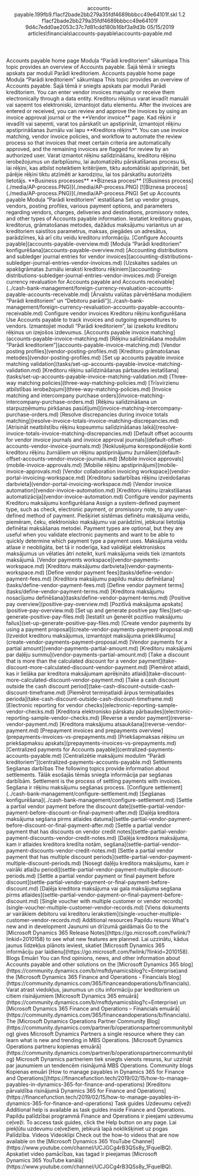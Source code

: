 <?xml version="1.0" encoding="UTF-8"?>
<xliff xmlns:logoport="urn:logoport:xliffeditor:xliff-extras:1.0" xmlns:tilt="urn:logoport:xliffeditor:tilt-non-translatables:1.0" xmlns:xsi="http://www.w3.org/2001/XMLSchema-instance" xmlns="urn:oasis:names:tc:xliff:document:1.2" xmlns:xliffext="urn:microsoft:content:schema:xliffextensions" version="1.2" xsi:schemaLocation="urn:oasis:names:tc:xliff:document:1.2 xliff-core-1.2-transitional.xsd">
  <file datatype="xml" source-language="en-US" original="accounts-payable.md" target-language="lv-LV">
    <header>
      <tool tool-company="Microsoft" tool-version="1.0-7889195" tool-name="mdxliff" tool-id="mdxliff"/>
      <xliffext:skl_file_name>accounts-payable.199fb9.f1acf2bade2bb279a35fdf4689bbbcc49e64101f.skl</xliffext:skl_file_name>
      <xliffext:version>1.2</xliffext:version>
      <xliffext:ms.openlocfilehash>f1acf2bade2bb279a35fdf4689bbbcc49e64101f</xliffext:ms.openlocfilehash>
      <xliffext:ms.sourcegitcommit>9d4c7edd0ae2053c37c7d81cdd180b16bf3a9d3b</xliffext:ms.sourcegitcommit>
      <xliffext:ms.lasthandoff>05/15/2019</xliffext:ms.lasthandoff>
      <xliffext:ms.openlocfilepath>articles\financials\accounts-payable\accounts-payable.md</xliffext:ms.openlocfilepath>
    </header>
    <body>
      <group extype="content" id="content">
        <trans-unit xml:space="preserve" translate="yes" id="101" restype="x-metadata">
          <source>Accounts payable home page</source>
        <target logoport:matchpercent="101" state="translated" state-qualifier="leveraged-tm">Moduļa “Parādi kreditoriem” sākumlapa</target></trans-unit>
        <trans-unit xml:space="preserve" translate="yes" id="102" restype="x-metadata">
          <source>This topic provides an overview of Accounts payable.</source>
        <target logoport:matchpercent="101" state="translated" state-qualifier="leveraged-tm">Šajā tēmā ir sniegts apskats par moduli Parādi kreditoriem.</target></trans-unit>
        <trans-unit xml:space="preserve" translate="yes" id="103">
          <source>Accounts payable home page</source>
        <target logoport:matchpercent="101" state="translated" state-qualifier="leveraged-tm">Moduļa “Parādi kreditoriem” sākumlapa</target></trans-unit>
        <trans-unit xml:space="preserve" translate="yes" id="104">
          <source>This topic provides an overview of Accounts payable.</source>
        <target logoport:matchpercent="101" state="translated" state-qualifier="leveraged-tm">Šajā tēmā ir sniegts apskats par moduli Parādi kreditoriem.</target></trans-unit>
        <trans-unit xml:space="preserve" translate="yes" id="105">
          <source>You can enter vendor invoices manually or receive them electronically through a data entity.</source>
        <target logoport:matchpercent="101" state="translated" state-qualifier="leveraged-tm">Kreditoru rēķinus varat ievadīt manuāli vai saņemt tos elektroniski, izmantojot datu elementu.</target></trans-unit>
        <trans-unit xml:space="preserve" translate="yes" id="106">
          <source>After the invoices are entered or received, you can review and approve the invoices by using an invoice approval journal or the <bpt id="p1">**</bpt>Vendor invoice<ept id="p1">**</ept> page.</source>
        <target logoport:matchpercent="101" state="translated" state-qualifier="leveraged-tm">Kad rēķini ir ievadīti vai saņemti, varat tos pārskatīt un apstiprināt, izmantojot rēķinu apstiprināšanas žurnālu vai lapu <bpt id="p1">**</bpt>Kreditora rēķins<ept id="p1">**</ept>.</target></trans-unit>
        <trans-unit xml:space="preserve" translate="yes" id="107">
          <source>You can use invoice matching, vendor invoice policies, and workflow to automate the review process so that invoices that meet certain criteria are automatically approved, and the remaining invoices are flagged for review by an authorized user.</source>
        <target logoport:matchpercent="101" state="translated" state-qualifier="leveraged-tm">Varat izmantot rēķinu salīdzināšanu, kreditoru rēķinu ierobežojumus un darbplūsmu, lai automatizētu pārskatīšanas procesu tā, lai rēķini, kas atbilst noteiktiem kritērijiem, tiktu automātiski apstiprināti, bet pārējie rēķini tiktu atzīmēti ar karodziņu, lai tos pārskatītu autorizēts lietotājs.</target></trans-unit>
        <trans-unit xml:space="preserve" translate="yes" id="108">
          <source><bpt id="p1">**</bpt>Business processes<ept id="p1">**</ept></source>
        <target logoport:matchpercent="101" state="translated" state-qualifier="leveraged-tm"><bpt id="p1">**</bpt>Biznesa procesi<ept id="p1">**</ept></target></trans-unit>
        <trans-unit xml:space="preserve" translate="yes" id="109">
          <source><bpt id="p1">[</bpt><ph id="ph1">![</ph>Business process<ept id="p1">](./media/AP-process.PNG)](./media/AP-process.PNG)</ept></source>
        <target logoport:matchpercent="101" state="translated" state-qualifier="leveraged-tm"><bpt id="p1">[</bpt><ph id="ph1">![</ph>Biznesa process<ept id="p1">](./media/AP-process.PNG)](./media/AP-process.PNG)</ept></target></trans-unit>
        <trans-unit xml:space="preserve" translate="yes" id="110">
          <source>Set up Accounts payable</source>
        <target logoport:matchpercent="101" state="translated" state-qualifier="leveraged-tm">Moduļa “Parādi kreditoriem” iestatīšana</target></trans-unit>
        <trans-unit xml:space="preserve" translate="yes" id="111">
          <source>Set up vendor groups, vendors, posting profiles, various payment options, and parameters regarding vendors, charges, deliveries and destinations, promissory notes, and other types of Accounts payable information.</source>
        <target logoport:matchpercent="101" state="translated" state-qualifier="leveraged-tm">Iestatiet kreditoru grupas, kreditorus, grāmatošanas metodes, dažādus maksājumu variantus un ar kreditoriem saistītos parametrus, maksas, piegādes un adresātus, parādzīmes, kā arī citu veidu kreditoru informāciju.</target></trans-unit>
        <trans-unit xml:space="preserve" translate="yes" id="112">
          <source><bpt id="p1">[</bpt>Configure Accounts payable<ept id="p1">](accounts-payable-overview.md)</ept></source>
        <target logoport:matchpercent="101" state="translated" state-qualifier="leveraged-tm"><bpt id="p1">[</bpt>Moduļa “Parādi kreditoriem” konfigurēšana<ept id="p1">](accounts-payable-overview.md)</ept></target></trans-unit>
        <trans-unit xml:space="preserve" translate="yes" id="113">
          <source><bpt id="p1">[</bpt>Accounting distributions and subledger journal entries for vendor invoices<ept id="p1">](accounting-distributions-subledger-journal-entries-vendor-invoices.md)</ept></source>
        <target logoport:matchpercent="101" state="translated" state-qualifier="leveraged-tm"><bpt id="p1">[</bpt>Uzskaites sadales un apakšgrāmatas žurnālu ieraksti kreditoru rēķiniem<ept id="p1">](accounting-distributions-subledger-journal-entries-vendor-invoices.md)</ept></target></trans-unit>
        <trans-unit xml:space="preserve" translate="yes" id="114">
          <source><bpt id="p1">[</bpt>Foreign currency revaluation for Accounts payable and Accounts receivable<ept id="p1">](../cash-bank-management/foreign-currency-revaluation-accounts-payable-accounts-receivable.md)</ept></source>
        <target logoport:matchpercent="101" state="translated" state-qualifier="leveraged-tm"><bpt id="p1">[</bpt>Ārvalstu valūtas pārvērtēšana moduļiem “Parādi kreditoriem” un “Debitoru parādi”<ept id="p1">](../cash-bank-management/foreign-currency-revaluation-accounts-payable-accounts-receivable.md)</ept></target></trans-unit>
        <trans-unit xml:space="preserve" translate="yes" id="115">
          <source>Configure vendor invoices</source>
        <target logoport:matchpercent="101" state="translated" state-qualifier="leveraged-tm">Kreditoru rēķinu konfigurēšana</target></trans-unit>
        <trans-unit xml:space="preserve" translate="yes" id="116">
          <source>Use Accounts payable to track invoices and outgoing expenditures to vendors.</source>
        <target logoport:matchpercent="101" state="translated" state-qualifier="leveraged-tm">Izmantojiet moduli “Parādi kreditoriem”, lai izsekotu kreditoru rēķinus un izejošos izdevumus.</target></trans-unit>
        <trans-unit xml:space="preserve" translate="yes" id="117">
          <source><bpt id="p1">[</bpt>Accounts payable invoice matching<ept id="p1">](accounts-payable-invoice-matching.md)</ept></source>
        <target logoport:matchpercent="101" state="translated" state-qualifier="leveraged-tm"><bpt id="p1">[</bpt>Rēķinu salīdzināšana modulim “Parādi kreditoriem”<ept id="p1">](accounts-payable-invoice-matching.md)</ept></target></trans-unit>
        <trans-unit xml:space="preserve" translate="yes" id="118">
          <source><bpt id="p1">[</bpt>Vendor posting profiles<ept id="p1">](vendor-posting-profiles.md)</ept></source>
        <target logoport:matchpercent="101" state="translated" state-qualifier="leveraged-tm"><bpt id="p1">[</bpt>Kreditoru grāmatošanas metodes<ept id="p1">](vendor-posting-profiles.md)</ept></target></trans-unit>
        <trans-unit xml:space="preserve" translate="yes" id="119">
          <source><bpt id="p1">[</bpt>Set up accounts payable invoice matching validation<ept id="p1">](tasks/set-up-accounts-payable-invoice-matching-validation.md)</ept></source>
        <target logoport:matchpercent="101" state="translated" state-qualifier="leveraged-tm"><bpt id="p1">[</bpt>Kreditoru rēķinu salīdzināšanas pārbaudes iestatīšana<ept id="p1">](tasks/set-up-accounts-payable-invoice-matching-validation.md)</ept></target></trans-unit>
        <trans-unit xml:space="preserve" translate="yes" id="120">
          <source><bpt id="p1">[</bpt>Three-way matching policies<ept id="p1">](three-way-matching-policies.md)</ept></source>
        <target logoport:matchpercent="101" state="translated" state-qualifier="leveraged-tm"><bpt id="p1">[</bpt>Trīsvirzienu atbilstības ierobežojumi<ept id="p1">](three-way-matching-policies.md)</ept></target></trans-unit>
        <trans-unit xml:space="preserve" translate="yes" id="121">
          <source><bpt id="p1">[</bpt>Invoice matching and intercompany purchase orders<ept id="p1">](invoice-matching-intercompany-purchase-orders.md)</ept></source>
        <target logoport:matchpercent="101" state="translated" state-qualifier="leveraged-tm"><bpt id="p1">[</bpt>Rēķinu salīdzināšana un starpuzņēmumu pirkšanas pasūtījumi<ept id="p1">](invoice-matching-intercompany-purchase-orders.md)</ept></target></trans-unit>
        <trans-unit xml:space="preserve" translate="yes" id="122">
          <source><bpt id="p1">[</bpt>Resolve discrepancies during invoice totals matching<ept id="p1">](resolve-invoice-totals-invoice-matching-discrepancies.md)</ept></source>
        <target logoport:matchpercent="101" state="translated" state-qualifier="leveraged-tm"><bpt id="p1">[</bpt>Atrisināt neatbilstību rēķinu kopsummu salīdzināšanas laikā<ept id="p1">](resolve-invoice-totals-invoice-matching-discrepancies.md)</ept></target></trans-unit>
        <trans-unit xml:space="preserve" translate="yes" id="123">
          <source><bpt id="p1">[</bpt>Default offset accounts for vendor invoice journals and invoice approval journals<ept id="p1">](default-offset-accounts-vendor-invoice-journals.md)</ept></source>
        <target logoport:matchpercent="101" state="translated" state-qualifier="leveraged-tm"><bpt id="p1">[</bpt>Noklusējuma korespondējošie konti kreditoru rēķinu žurnāliem un rēķinu apstiprinājumu žurnāliem<ept id="p1">](default-offset-accounts-vendor-invoice-journals.md)</ept></target></trans-unit>
        <trans-unit xml:space="preserve" translate="yes" id="124">
          <source><bpt id="p1">[</bpt>Mobile invoice approvals<ept id="p1">](mobile-invoice-approvals.md)</ept></source>
        <target logoport:matchpercent="101" state="translated" state-qualifier="leveraged-tm"><bpt id="p1">[</bpt>Mobilie rēķinu apstiprinājumi<ept id="p1">](mobile-invoice-approvals.md)</ept></target></trans-unit>
        <trans-unit xml:space="preserve" translate="yes" id="125">
          <source><bpt id="p1">[</bpt>Vendor collaboration invoicing workspace<ept id="p1">](vendor-portal-invoicing-workspace.md)</ept></source>
        <target logoport:matchpercent="101" state="translated" state-qualifier="leveraged-tm"><bpt id="p1">[</bpt>Kreditoru sadarbības rēķinu izveidošanas darbvieta<ept id="p1">](vendor-portal-invoicing-workspace.md)</ept></target></trans-unit>
        <trans-unit xml:space="preserve" translate="yes" id="126">
          <source><bpt id="p1">[</bpt>Vendor invoice automation<ept id="p1">](vendor-invoice-automation.md)</ept></source>
        <target logoport:matchpercent="101" state="translated" state-qualifier="leveraged-tm"><bpt id="p1">[</bpt>Kreditoru rēķinu izrakstīšanas automatizācija<ept id="p1">](vendor-invoice-automation.md)</ept></target></trans-unit>
        <trans-unit xml:space="preserve" translate="yes" id="127">
          <source>Configure vendor payments</source>
        <target logoport:matchpercent="101" state="translated" state-qualifier="leveraged-tm">Kreditoru maksājumu konfigurēšana</target></trans-unit>
        <trans-unit xml:space="preserve" translate="yes" id="128">
          <source>Assign a system-defined payment type, such as check, electronic payment, or promissory note, to any user-defined method of payment.</source>
        <target logoport:matchpercent="101" state="translated" state-qualifier="leveraged-tm">Piešķiriet sistēmas definētu maksājuma veidu, piemēram, čeku, elektronisko maksājumu vai parādzīmi, jebkurai lietotāja definētai maksāšanas metodei.</target></trans-unit>
        <trans-unit xml:space="preserve" translate="yes" id="129">
          <source>Payment types are optional, but they are useful when you validate electronic payments and want to be able to quickly determine which payment type a payment uses.</source>
        <target logoport:matchpercent="101" state="translated" state-qualifier="leveraged-tm">Maksājuma veidu atlase ir neobligāta, bet tā ir noderīga, kad validējat elektroniskos maksājumus un vēlaties ātri noteikt, kurš maksājuma veids tiek izmantots maksājumā.</target></trans-unit>
        <trans-unit xml:space="preserve" translate="yes" id="130">
          <source><bpt id="p1">[</bpt>Vendor payments workspace<ept id="p1">](vendor-payments-workspace.md)</ept></source>
        <target logoport:matchpercent="101" state="translated" state-qualifier="leveraged-tm"><bpt id="p1">[</bpt>Kreditoru maksājumu darbvieta<ept id="p1">](vendor-payments-workspace.md)</ept></target></trans-unit>
        <trans-unit xml:space="preserve" translate="yes" id="131">
          <source><bpt id="p1">[</bpt>Define vendor payment fees<ept id="p1">](tasks/define-vendor-payment-fees.md)</ept></source>
        <target logoport:matchpercent="101" state="translated" state-qualifier="leveraged-tm"><bpt id="p1">[</bpt>Kreditora maksājumu papildu maksu definēšana<ept id="p1">](tasks/define-vendor-payment-fees.md)</ept></target></trans-unit>
        <trans-unit xml:space="preserve" translate="yes" id="132">
          <source><bpt id="p1">[</bpt>Define vendor payment terms<ept id="p1">](tasks/define-vendor-payment-terms.md)</ept></source>
        <target logoport:matchpercent="101" state="translated" state-qualifier="leveraged-tm"><bpt id="p1">[</bpt>Kreditora maksājumu nosacījumu definēšana<ept id="p1">](tasks/define-vendor-payment-terms.md)</ept></target></trans-unit>
        <trans-unit xml:space="preserve" translate="yes" id="133">
          <source><bpt id="p1">[</bpt>Positive pay overview<ept id="p1">](positive-pay-overview.md)</ept></source>
        <target logoport:matchpercent="101" state="translated" state-qualifier="leveraged-tm"><bpt id="p1">[</bpt>Pozitīvā maksājuma apskats<ept id="p1">](positive-pay-overview.md)</ept></target></trans-unit>
        <trans-unit xml:space="preserve" translate="yes" id="134">
          <source><bpt id="p1">[</bpt>Set up and generate positive pay files<ept id="p1">](set-up-generate-positive-pay-files.md)</ept></source>
        <target logoport:matchpercent="101" state="translated" state-qualifier="leveraged-tm"><bpt id="p1">[</bpt>Iestatīt un ģenerēt pozitīvo maksājumu failus<ept id="p1">](set-up-generate-positive-pay-files.md)</ept></target></trans-unit>
        <trans-unit xml:space="preserve" translate="yes" id="135">
          <source><bpt id="p1">[</bpt>Create vendor payments by using a payment proposal<ept id="p1">](create-vendor-payments-payment-proposal.md)</ept></source>
        <target logoport:matchpercent="101" state="translated" state-qualifier="leveraged-tm"><bpt id="p1">[</bpt>Izveidot kreditoru maksājumus, izmantojot maksājuma priekšlikumu<ept id="p1">](create-vendor-payments-payment-proposal.md)</ept></target></trans-unit>
        <trans-unit xml:space="preserve" translate="yes" id="136">
          <source><bpt id="p1">[</bpt>Vendor payments for a partial amount<ept id="p1">](vendor-payments-partial-amount.md)</ept></source>
        <target logoport:matchpercent="101" state="translated" state-qualifier="leveraged-tm"><bpt id="p1">[</bpt>Kreditoru maksājumi par daļēju summu<ept id="p1">](vendor-payments-partial-amount.md)</ept></target></trans-unit>
        <trans-unit xml:space="preserve" translate="yes" id="137">
          <source><bpt id="p1">[</bpt>Take a discount that is more than the calculated discount for a vendor payment<ept id="p1">](take-discount-more-calculated-discount-vendor-payment.md)</ept></source>
        <target logoport:matchpercent="101" state="translated" state-qualifier="leveraged-tm"><bpt id="p1">[</bpt>Piemērot atlaidi, kas ir lielāka par kreditora maksājumam aprēķināto atlaidi<ept id="p1">](take-discount-more-calculated-discount-vendor-payment.md)</ept></target></trans-unit>
        <trans-unit xml:space="preserve" translate="yes" id="138">
          <source><bpt id="p1">[</bpt>Take a cash discount outside the cash discount period<ept id="p1">](take-cash-discount-outside-cash-discount-timeframe.md)</ept></source>
        <target logoport:matchpercent="101" state="translated" state-qualifier="leveraged-tm"><bpt id="p1">[</bpt>Piemērot termiņatlaidi ārpus termiņatlaides perioda<ept id="p1">](take-cash-discount-outside-cash-discount-timeframe.md)</ept></target></trans-unit>
        <trans-unit xml:space="preserve" translate="yes" id="139">
          <source><bpt id="p1">[</bpt>Electronic reporting for vendor checks<ept id="p1">](electronic-reporting-sample-vendor-checks.md)</ept></source>
        <target logoport:matchpercent="101" state="translated" state-qualifier="leveraged-tm"><bpt id="p1">[</bpt>Kreditora elektronisko pārskatu pārbaudes<ept id="p1">](electronic-reporting-sample-vendor-checks.md)</ept></target></trans-unit>
        <trans-unit xml:space="preserve" translate="yes" id="140">
          <source><bpt id="p1">[</bpt>Reverse a vendor payment<ept id="p1">](reverse-vendor-payment.md)</ept></source>
        <target logoport:matchpercent="101" state="translated" state-qualifier="leveraged-tm"><bpt id="p1">[</bpt>Kreditora maksājumu atsaukšana<ept id="p1">](reverse-vendor-payment.md)</ept></target></trans-unit>
        <trans-unit xml:space="preserve" translate="yes" id="141">
          <source><bpt id="p1">[</bpt>Prepayment invoices and prepayments overview<ept id="p1">](prepayments-invoices-vs-prepayments.md)</ept></source>
        <target logoport:matchpercent="101" state="translated" state-qualifier="leveraged-tm"><bpt id="p1">[</bpt>Priekšapmaksas rēķinu un priekšapmaksu apskats<ept id="p1">](prepayments-invoices-vs-prepayments.md)</ept></target></trans-unit>
        <trans-unit xml:space="preserve" translate="yes" id="142">
          <source><bpt id="p1">[</bpt>Centralized payments for Accounts payable<ept id="p1">](centralized-payments-accounts-payable.md)</ept></source>
        <target logoport:matchpercent="101" state="translated" state-qualifier="leveraged-tm"><bpt id="p1">[</bpt>Centralizētie maksājumi modulim “Parādi kreditoriem”<ept id="p1">](centralized-payments-accounts-payable.md)</ept></target></trans-unit>
        <trans-unit xml:space="preserve" translate="yes" id="143">
          <source>Settlements</source>
        <target logoport:matchpercent="101" state="translated" state-qualifier="leveraged-tm">Segšanas darbības</target></trans-unit>
        <trans-unit xml:space="preserve" translate="yes" id="144">
          <source>The following topics provide information about settlements.</source>
        <target logoport:matchpercent="101" state="translated" state-qualifier="leveraged-tm">Tālāk esošajās tēmās sniegta informācija par segšanas darbībām.</target></trans-unit>
        <trans-unit xml:space="preserve" translate="yes" id="145">
          <source>Settlement is the process of settling payments with invoices.</source>
        <target logoport:matchpercent="101" state="translated" state-qualifier="leveraged-tm">Segšana ir rēķinu maksājumu segšanas process.</target></trans-unit>
        <trans-unit xml:space="preserve" translate="yes" id="146">
          <source><bpt id="p1">[</bpt>Configure settlement<ept id="p1">](../cash-bank-management/configure-settlement.md)</ept></source>
        <target logoport:matchpercent="101" state="translated" state-qualifier="leveraged-tm"><bpt id="p1">[</bpt>Segšanas konfigurēšana<ept id="p1">](../cash-bank-management/configure-settlement.md)</ept></target></trans-unit>
        <trans-unit xml:space="preserve" translate="yes" id="147">
          <source><bpt id="p1">[</bpt>Settle a partial vendor payment before the discount date<ept id="p1">](settle-partial-vendor-payment-before-discount-or-final-payment-after.md)</ept></source>
        <target logoport:matchpercent="101" state="translated" state-qualifier="leveraged-tm"><bpt id="p1">[</bpt>Daļēja kreditora maksājuma segšana pirms atlaides datuma<ept id="p1">](settle-partial-vendor-payment-before-discount-or-final-payment-after.md)</ept></target></trans-unit>
        <trans-unit xml:space="preserve" translate="yes" id="148">
          <source><bpt id="p1">[</bpt>Settle a partial vendor payment that has discounts on vendor credit notes<ept id="p1">](settle-partial-vendor-payment-discounts-vendor-credit-notes.md)</ept></source>
        <target logoport:matchpercent="101" state="translated" state-qualifier="leveraged-tm"><bpt id="p1">[</bpt>Daļēja kreditora maksājuma, kam ir atlaides kreditora kredīta notām, segšana<ept id="p1">](settle-partial-vendor-payment-discounts-vendor-credit-notes.md)</ept></target></trans-unit>
        <trans-unit xml:space="preserve" translate="yes" id="149">
          <source><bpt id="p1">[</bpt>Settle a partial vendor payment that has multiple discount periods<ept id="p1">](settle-partial-vendor-payment-multiple-discount-periods.md)</ept></source>
        <target logoport:matchpercent="101" state="translated" state-qualifier="leveraged-tm"><bpt id="p1">[</bpt>Nosegt daļēju kreditora maksājumu, kam ir vairāki atlaižu periodi<ept id="p1">](settle-partial-vendor-payment-multiple-discount-periods.md)</ept></target></trans-unit>
        <trans-unit xml:space="preserve" translate="yes" id="150">
          <source><bpt id="p1">[</bpt>Settle a partial vendor payment or final payment before discount<ept id="p1">](settle-partial-vendor-payment-or-final-payment-before-discount.md)</ept></source>
        <target logoport:matchpercent="101" state="translated" state-qualifier="leveraged-tm"><bpt id="p1">[</bpt>Daļēja kreditora maksājuma vai gala maksājuma segšana pirms atlaides<ept id="p1">](settle-partial-vendor-payment-or-final-payment-before-discount.md)</ept></target></trans-unit>
        <trans-unit xml:space="preserve" translate="yes" id="151">
          <source><bpt id="p1">[</bpt>Single voucher with multiple customer or vendor records<ept id="p1">](single-voucher-multiple-customer-vendor-records.md)</ept></source>
        <target logoport:matchpercent="101" state="translated" state-qualifier="leveraged-tm"><bpt id="p1">[</bpt>Viens dokuments ar vairākiem debitoru vai kreditoru ierakstiem<ept id="p1">](single-voucher-multiple-customer-vendor-records.md)</ept></target></trans-unit>
        <trans-unit xml:space="preserve" translate="yes" id="152">
          <source>Additional resources</source>
        <target logoport:matchpercent="101" state="translated" state-qualifier="leveraged-tm">Papildu resursi</target></trans-unit>
        <trans-unit xml:space="preserve" translate="yes" id="153">
          <source>What's new and in development</source>
        <target logoport:matchpercent="101" state="translated" state-qualifier="leveraged-tm">Jaunumi un drīzumā gaidāmais</target></trans-unit>
        <trans-unit xml:space="preserve" translate="yes" id="154">
          <source>Go to the <bpt id="p1">[</bpt>Microsoft Dynamics 365 Release Notes<ept id="p1">](https://go.microsoft.com/fwlink/?linkid=2010158)</ept> to see what new features are planned.</source>
        <target logoport:matchpercent="101" state="translated" state-qualifier="leveraged-tm">Lai uzzinātu, kādus jaunus līdzekļus plānots ieviest, skatiet <bpt id="p1">[</bpt>Microsoft Dynamics 365 informāciju par laidienu<ept id="p1">](https://go.microsoft.com/fwlink/?linkid=2010158)</ept>.</target></trans-unit>
        <trans-unit xml:space="preserve" translate="yes" id="155">
          <source>Blogs</source>
        <target logoport:matchpercent="101" state="translated" state-qualifier="leveraged-tm">Emuāri</target></trans-unit>
        <trans-unit xml:space="preserve" translate="yes" id="156">
          <source>You can find opinions, news, and other information about Accounts payable and other solutions on the <bpt id="p1">[</bpt>Microsoft Dynamics 365 blog<ept id="p1">](https://community.dynamics.com/b/msftdynamicsblog?c=Enterprise)</ept>and the <bpt id="p2">[</bpt>Microsoft Dynamics 365 Finance and Operations - Financials blog<ept id="p2">](https://community.dynamics.com/365/financeandoperations/b/financials)</ept>.</source>
        <target logoport:matchpercent="101" state="translated" state-qualifier="leveraged-tm">Varat atrast viedokļus, jaunumus un citu informāciju par kreditoriem un citiem risinājumiem <bpt id="p1">[</bpt>Microsoft Dynamics 365 emuārā<ept id="p1">](https://community.dynamics.com/b/msftdynamicsblog?c=Enterprise)</ept> un <bpt id="p2">[</bpt>Microsoft Dynamics 365 Finance and Operations – Financials emuārā<ept id="p2">](https://community.dynamics.com/365/financeandoperations/b/financials)</ept>.</target></trans-unit>
        <trans-unit xml:space="preserve" translate="yes" id="157">
          <source>The <bpt id="p1">[</bpt>Microsoft Dynamics Operations Partner Community Blog<ept id="p1">](https://community.dynamics.com/partner/b/operationspartnercommunityblog)</ept> gives Microsoft Dynamics Partners a single resource where they can learn what is new and trending in MBS Operations.</source>
        <target logoport:matchpercent="101" state="translated" state-qualifier="leveraged-tm"><bpt id="p1">[</bpt>Microsoft Dynamics Operations partneru kopienas emuārā<ept id="p1">](https://community.dynamics.com/partner/b/operationspartnercommunityblog)</ept> Microsoft Dynamics partneriem tiek sniegts vienots resurss, kur uzzināt par jaunumiem un tendencēm risinājumā MBS Operations.</target></trans-unit>
        <trans-unit xml:space="preserve" translate="yes" id="158">
          <source>Community blogs</source>
        <target logoport:matchpercent="101" state="translated" state-qualifier="leveraged-tm">Kopienas emuāri</target></trans-unit>
        <trans-unit xml:space="preserve" translate="yes" id="159">
          <source><bpt id="p1">[</bpt>How to manage payables in Dynamics 365 for Finance and Operations<ept id="p1">](https://financefunction.tech/2019/02/15/how-to-manage-payables-in-dynamics-365-for-finance-and-operations)</ept></source>
        <target logoport:matchpercent="101" state="translated" state-qualifier="leveraged-tm"><bpt id="p1">[</bpt>Kreditoru pārvaldība risinājumā Dynamics 365 for Finance and Operations<ept id="p1">](https://financefunction.tech/2019/02/15/how-to-manage-payables-in-dynamics-365-for-finance-and-operations)</ept></target></trans-unit>
        <trans-unit xml:space="preserve" translate="yes" id="160">
          <source>Task guides</source>
        <target logoport:matchpercent="101" state="translated" state-qualifier="leveraged-tm">Uzdevumu ceļveži</target></trans-unit>
        <trans-unit xml:space="preserve" translate="yes" id="161">
          <source>Additional help is available as task guides inside Finance and Operations.</source>
        <target logoport:matchpercent="101" state="translated" state-qualifier="leveraged-tm">Papildu palīdzībai programmā Finance and Operations ir pieejami uzdevumu ceļveži.</target></trans-unit>
        <trans-unit xml:space="preserve" translate="yes" id="162">
          <source>To access task guides, click the Help button on any page.</source>
        <target logoport:matchpercent="101" state="translated" state-qualifier="leveraged-tm">Lai piekļūtu uzdevumu ceļvežiem, jebkurā lapā noklikšķiniet uz pogas Palīdzība.</target></trans-unit>
        <trans-unit xml:space="preserve" translate="yes" id="163">
          <source>Videos</source>
        <target logoport:matchpercent="101" state="translated" state-qualifier="leveraged-tm">Videoklipi</target></trans-unit>
        <trans-unit xml:space="preserve" translate="yes" id="164">
          <source>Check out the how-to videos that are now available on the <bpt id="p1">[</bpt>Microsoft Dynamics 365 YouTube Channel<ept id="p1">](https://www.youtube.com/channel/UCJGCg4rB3QSs8y_1FquelBQ)</ept>.</source>
        <target logoport:matchpercent="101" state="translated" state-qualifier="leveraged-tm">Apskatiet video pamācības, kas tagad ir pieejamas <bpt id="p1">[</bpt>Microsoft Dynamics 365 YouTube kanālā<ept id="p1">](https://www.youtube.com/channel/UCJGCg4rB3QSs8y_1FquelBQ)</ept>.</target></trans-unit>
      </group>
    </body>
  </file>
</xliff>